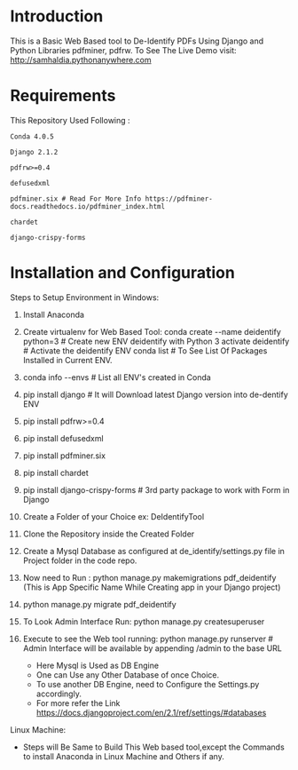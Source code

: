 # Introduction

This is a Basic Web Based tool to De-Identify PDFs Using Django and Python Libraries pdfminer, pdfrw.
To See The Live Demo visit: 
http://samhaldia.pythonanywhere.com

# Requirements

This Repository Used Following :

	Conda 4.0.5

	Django 2.1.2

	pdfrw>=0.4

	defusedxml

	pdfminer.six # Read For More Info https://pdfminer-docs.readthedocs.io/pdfminer_index.html

	chardet
			
	django-crispy-forms 
			

# Installation and Configuration

Steps to Setup Environment in Windows:

1. Install Anaconda
2. Create virtualenv for Web Based Tool: 
	conda create --name deidentify python=3  # Create new ENV deidentify with Python 3
	activate deidentify  # Activate the deidentify ENV
	conda list # To See List Of Packages Installed in Current ENV.
3. conda info --envs # List all ENV's created in Conda 
4. pip install django # It will Download latest Django version into de-dentify ENV
5. pip install pdfrw>=0.4
6. pip install defusedxml
7. pip install pdfminer.six
8. pip install chardet
9. pip install django-crispy-forms # 3rd party package to work with Form in Django 
10. Create a Folder of your Choice ex: DeIdentifyTool
11. Clone the Repository inside the Created Folder
12. Create a Mysql Database as configured at de_identify/settings.py file in Project folder in the code repo.
13. Now need to Run : python manage.py makemigrations pdf_deidentify (This is App Specific Name While Creating app in your Django project)
14. python manage.py migrate pdf_deidentify
15. To Look Admin Interface Run: python manage.py createsuperuser
16. Execute to see the Web tool running: python manage.py runserver  # Admin Interface will be available by appending /admin to the base URL
	
	* Here Mysql is Used as DB Engine
	* One can Use any Other Database of once Choice. 
	* To use another DB Engine, need to Configure the Settings.py accordingly.
	* For more refer the Link https://docs.djangoproject.com/en/2.1/ref/settings/#databases
	
Linux Machine:
	
* Steps will Be Same to Build This Web based tool,except the Commands to install Anaconda in Linux Machine and Others if any.
	
	
